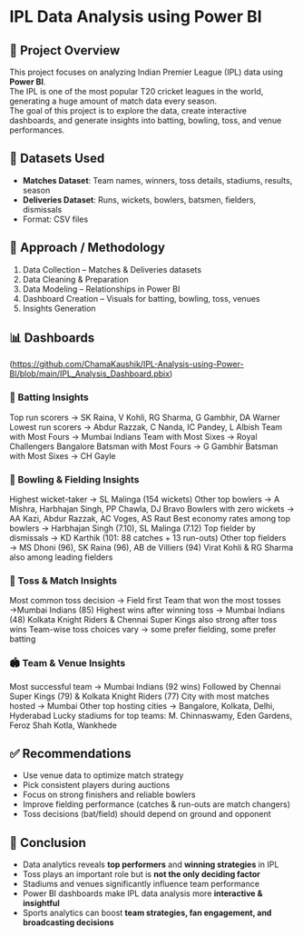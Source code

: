 # IPL Data Analysis using Power BI

## 📌 Project Overview
This project focuses on analyzing Indian Premier League (IPL) data using **Power BI**.  
The IPL is one of the most popular T20 cricket leagues in the world, generating a huge amount of match data every season.  
The goal of this project is to explore the data, create interactive dashboards, and generate insights into batting, bowling, toss, and venue performances.

## 📂 Datasets Used
- **Matches Dataset**: Team names, winners, toss details, stadiums, results, season  
- **Deliveries Dataset**: Runs, wickets, bowlers, batsmen, fielders, dismissals  
- Format: CSV files

## 🔎 Approach / Methodology
1. Data Collection – Matches & Deliveries datasets  
2. Data Cleaning & Preparation  
3. Data Modeling – Relationships in Power BI  
4. Dashboard Creation – Visuals for batting, bowling, toss, venues  
5. Insights Generation  

## 📊 Dashboards

(https://github.com/ChamaKaushik/IPL-Analysis-using-Power-BI/blob/main/IPL_Analysis_Dashboard.pbix)


### 🏏 Batting Insights
Top run scorers → SK Raina, V Kohli, RG Sharma, G Gambhir, DA Warner
Lowest run scorers → Abdur Razzak, C Nanda, IC Pandey, L Albish
Team with Most Fours → Mumbai Indians 
Team with Most Sixes → Royal Challengers Bangalore
Batsman with Most Fours → G Gambhir
Batsman with Most Sixes → CH Gayle


### 🎯 Bowling & Fielding Insights
Highest wicket-taker → SL Malinga (154 wickets)
Other top bowlers → A Mishra, Harbhajan Singh, PP Chawla, DJ Bravo
Bowlers with zero wickets → AA Kazi, Abdur Razzak, AC Voges, AS Raut
Best economy rates among top bowlers → Harbhajan Singh (7.10), SL Malinga (7.12)
Top fielder by dismissals → KD Karthik (101: 88 catches + 13 run-outs)
Other top fielders → MS Dhoni (96), SK Raina (96), AB de Villiers (94)
Virat Kohli & RG Sharma also among leading fielders


### 🎲 Toss & Match Insights
Most common toss decision → Field first
Team that won the most tosses →Mumbai Indians (85)
Highest wins after winning toss → Mumbai Indians (48)
Kolkata Knight Riders & Chennai Super Kings also strong after toss wins
Team-wise toss choices vary → some prefer fielding, some prefer batting 

### 🏟️ Team & Venue Insights
Most successful team → Mumbai Indians (92 wins)
Followed by Chennai Super Kings (79) & Kolkata Knight Riders (77)
City with most matches hosted → Mumbai
Other top hosting cities → Bangalore, Kolkata, Delhi, Hyderabad
Lucky stadiums for top teams: M. Chinnaswamy, Eden Gardens, Feroz Shah Kotla, Wankhede


## ✅ Recommendations
- Use venue data to optimize match strategy  
- Pick consistent players during auctions  
- Focus on strong finishers and reliable bowlers  
- Improve fielding performance (catches & run-outs are match changers)  
- Toss decisions (bat/field) should depend on ground and opponent  

## 🏁 Conclusion
- Data analytics reveals **top performers** and **winning strategies** in IPL  
- Toss plays an important role but is **not the only deciding factor**  
- Stadiums and venues significantly influence team performance  
- Power BI dashboards make IPL data analysis more **interactive & insightful**  
- Sports analytics can boost **team strategies, fan engagement, and broadcasting decisions**  

